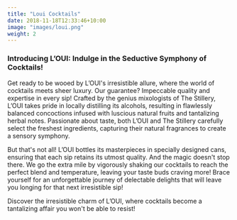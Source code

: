 ```yaml
---
title: "Loui Cocktails"
date: 2018-11-18T12:33:46+10:00
image: "images/loui.png"
weight: 2
---
```


### Introducing L’OUI: Indulge in the Seductive Symphony of Cocktails!

Get ready to be wooed by L’OUI's irresistible allure, where the world of cocktails meets sheer luxury. Our guarantee? Impeccable quality and expertise in every sip! Crafted by the genius mixologists of The Stillery, L’OUI takes pride in locally distilling its alcohols, resulting in flawlessly balanced concoctions infused with luscious natural fruits and tantalizing herbal notes. Passionate about taste, both L’OUI and The Stillery carefully select the freshest ingredients, capturing their natural fragrances to create a sensory symphony.

But that's not all! L’OUI bottles its masterpieces in specially designed cans, ensuring that each sip retains its utmost quality. And the magic doesn't stop there. We go the extra mile by vigorously shaking our cocktails to reach the perfect blend and temperature, leaving your taste buds craving more! Brace yourself for an unforgettable journey of delectable delights that will leave you longing for that next irresistible sip!

Discover the irresistible charm of L’OUI, where cocktails become a tantalizing affair you won't be able to resist!